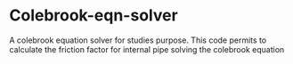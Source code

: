 # Colebrook-eqn-solver
A colebrook equation solver for studies purpose. This code permits to calculate the friction factor for internal pipe solving the colebrook equation
